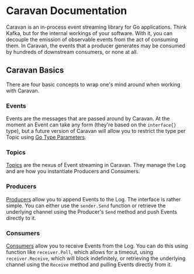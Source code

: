 # Caravan Documentation

Caravan is an in-process event streaming library for Go applications. Think Kafka, but for the internal workings of your software. With it, you can decouple the emission of observable events from the act of consuming them. In Caravan, the events that a producer generates may be consumed by hundreds of downstream consumers, or none at all.

## Caravan Basics

There are four basic concepts to wrap one's mind around when working with Caravan.

### Events

Events are the messages that are passed around by Caravan. At the moment an Event can take any form (they're based on the `interface{}` type), but a future version of Caravan will allow you to restrict the type per Topic using [Go Type Parameters](https://go.googlesource.com/proposal/+/refs/heads/master/design/go2draft-type-parameters.md).

### Topics

[Topics](./topics.md) are the nexus of Event streaming in Caravan. They manage the Log and are how you instantiate Producers and Consumers.

### Producers

[Producers](./producers.md) allow you to append Events to the Log. The interface is rather simple. You can either use the `sender.Send` function or retrieve the underlying channel using the Producer's `Send` method and push Events directly to it.

### Consumers

[Consumers](./consumers.md) allow you to receive Events from the Log. You can do this using function like `receiver.Poll`, which allows for a timeout, using `receiver.Receive`, which will block indefinitely, or retrieving the underlying channel using the `Receive` method and pulling Events directly from it.
